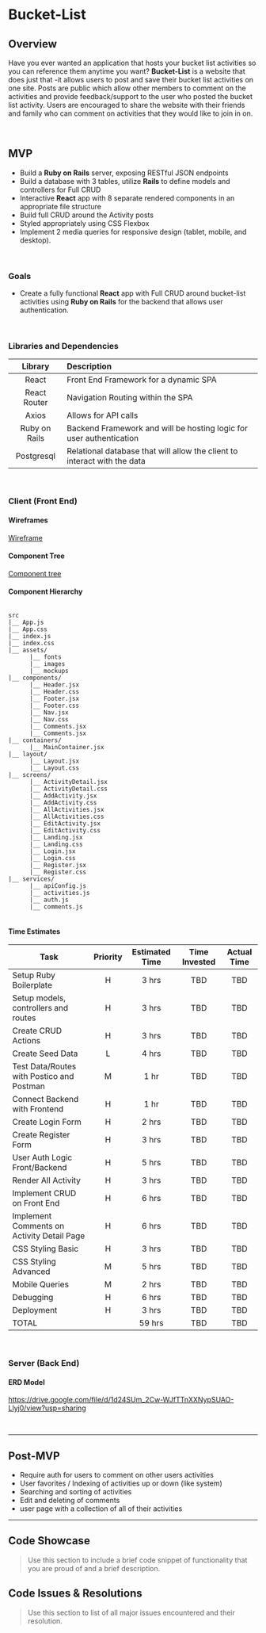 # Bucket-List

## Overview

Have you ever wanted an application that hosts your bucket list activities so you can reference them anytime you want? **Bucket-List** is a website that does just that -it allows users to post and save their bucket list activities on one site. Posts are public which allow other members to comment on the activities and provide feedback/support to the user who posted the bucket list activity. Users are encouraged to share the website with their friends and family who can comment on activities that they would like to join in on. 


<br>

## MVP

- Build a **Ruby on Rails** server, exposing RESTful JSON endpoints
- Build a database with 3 tables, utilize **Rails** to define models and controllers for Full CRUD
- Interactive **React** app with 8 separate rendered components in an appropriate file structure
- Build full CRUD around the Activity posts  
- Styled appropriately using CSS Flexbox
- Implement 2 media queries for responsive design (tablet, mobile, and desktop).

<br>

### Goals

- Create a fully functional **React** app with Full CRUD around bucket-list activities using **Ruby on Rails** for the backend that allows user authentication. 

<br>

### Libraries and Dependencies

|     Library      | Description                                |
| :--------------: | :----------------------------------------- |
|      React       | Front End Framework for a dynamic SPA |
|   React Router   | Navigation Routing within the SPA |
| Axios | Allows for API calls|
|  Ruby on Rails  | Backend Framework and will be hosting logic for user authentication |
|  Postgresql  | Relational database that will allow the client to interact with the data |

<br>

### Client (Front End)

#### Wireframes


[Wireframe](https://www.figma.com/file/GtYOykC0r5eKcELq90vBVd/Bucket-List?node-id=0%3A1)

#### Component Tree

[Component tree](https://whimsical.com/bucket-list-VZiaPda6sk82NC2m5maRmP)

#### Component Hierarchy

``` structure

src
|__ App.js
|__ App.css
|__ index.js
|__ index.css
|__ assets/
      |__ fonts
      |__ images
      |__ mockups
|__ components/
      |__ Header.jsx
      |__ Header.css
      |__ Footer.jsx
      |__ Footer.css
      |__ Nav.jsx
      |__ Nav.css
      |__ Comments.jsx
      |__ Comments.jsx
|__ containers/
      |__ MainContainer.jsx
|__ layout/
      |__ Layout.jsx
      |__ Layout.css
|__ screens/
      |__ ActivityDetail.jsx
      |__ ActivityDetail.css
      |__ AddActivity.jsx
      |__ AddActivity.css
      |__ AllActivities.jsx
      |__ AllActivities.css
      |__ EditActivity.jsx
      |__ EditActivity.css
      |__ Landing.jsx
      |__ Landing.css
      |__ Login.jsx
      |__ Login.css
      |__ Register.jsx
      |__ Register.css
|__ services/
      |__ apiConfig.js
      |__ activities.js
      |__ auth.js
      |__ comments.js
      

```

#### Time Estimates

| Task                | Priority | Estimated Time | Time Invested | Actual Time |
| ------------------- | :------: | :------------: | :-----------: | :---------: |
| Setup Ruby Boilerplate    |    H     |     3 hrs      |     TBD     |    TBD    |
| Setup models, controllers and routes    |    H     |     3 hrs      |     TBD     |    TBD    |
| Create CRUD Actions |    H     |     3 hrs      |     TBD     |     TBD     |
| Create Seed Data |    L     |     4 hrs      |     TBD     |     TBD     |
| Test Data/Routes with Postico and Postman |    M     |     1 hr      |     TBD     |     TBD     |
| Connect Backend with Frontend |    H     |     1 hr      |     TBD     |     TBD     |
| Create Login Form |    H     |     2 hrs      |     TBD     |     TBD     |
| Create Register Form |    H     |     3 hrs      |     TBD     |     TBD     |
| User Auth Logic Front/Backend |    H     |     5 hrs      |     TBD     |     TBD     |
| Render All Activity |    H     |     3 hrs      |     TBD     |     TBD     |
| Implement CRUD on Front End |    H     |     6 hrs      |     TBD     |     TBD     |
| Implement Comments on Activity Detail Page |    H     |     6 hrs      |     TBD     |     TBD     |
| CSS Styling Basic |    H     |     3 hrs      |     TBD     |     TBD     |
| CSS Styling Advanced |    M     |     5 hrs      |     TBD     |     TBD     |
| Mobile Queries |    M     |     2 hrs      |     TBD     |     TBD     |
| Debugging |    H     |     6 hrs      |     TBD     |     TBD     |
| Deployment |    H     |     3 hrs      |     TBD     |     TBD     |
| TOTAL               |          |     59 hrs      |     TBD     |     TBD     |


<br>

### Server (Back End)

#### ERD Model

https://drive.google.com/file/d/1d24SUm_2Cw-WJfTTnXXNypSUAO-Llyj0/view?usp=sharing

<br>

***

## Post-MVP

- Require auth for users to comment on other users activities
- User favorites / Indexing of activities up or down (like system)
- Searching and sorting of activities
- Edit and deleting of comments
- user page with a collection of all of their activities

***

## Code Showcase

> Use this section to include a brief code snippet of functionality that you are proud of and a brief description.

## Code Issues & Resolutions

> Use this section to list of all major issues encountered and their resolution.
